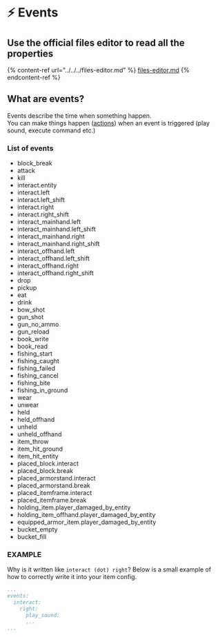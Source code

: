 # ⚡ Events

## Use the official files editor to read all the properties

{% content-ref url="../../../files-editor.md" %}
[files-editor.md](../../../files-editor.md)
{% endcontent-ref %}

## What are events?

Events describe the time when something happen.\
You can make things happen ([actions](actions.md)) when an event is triggered (play sound, execute command etc.)

### List of events

* block\_break
* attack
* kill
* interact.entity
* interact.left
* interact.left\_shift
* interact.right
* interact.right\_shift
* interact\_mainhand.left
* interact\_mainhand.left\_shift
* interact\_mainhand.right
* interact\_mainhand.right\_shift
* interact\_offhand.left
* interact\_offhand.left\_shift
* interact\_offhand.right
* interact\_offhand.right\_shift
* drop
* pickup
* eat
* drink
* bow\_shot
* gun\_shot
* gun\_no\_ammo
* gun\_reload
* book\_write
* book\_read
* fishing\_start
* fishing\_caught
* fishing\_failed
* fishing\_cancel
* fishing\_bite
* fishing\_in\_ground
* wear
* unwear
* held
* held\_offhand
* unheld
* unheld\_offhand
* item\_throw
* item\_hit\_ground
* item\_hit\_entity
* placed\_block.interact
* placed\_block.break
* placed\_armorstand.interact
* placed\_armorstand.break
* placed\_itemframe.interact
* placed\_itemframe.break
* holding\_item.player\_damaged\_by\_entity
* holding\_item\_offhand.player\_damaged\_by\_entity
* equipped\_armor\_item.player\_damaged\_by\_entity
* bucket\_empty
* bucket\_fill

### EXAMPLE

Why is it written like `interact (dot) right`?
Below is a small example of how to correctly write it into your item config.

```yaml
...
events:
  interact:
    right:
      play_sound:
      ...
...
```